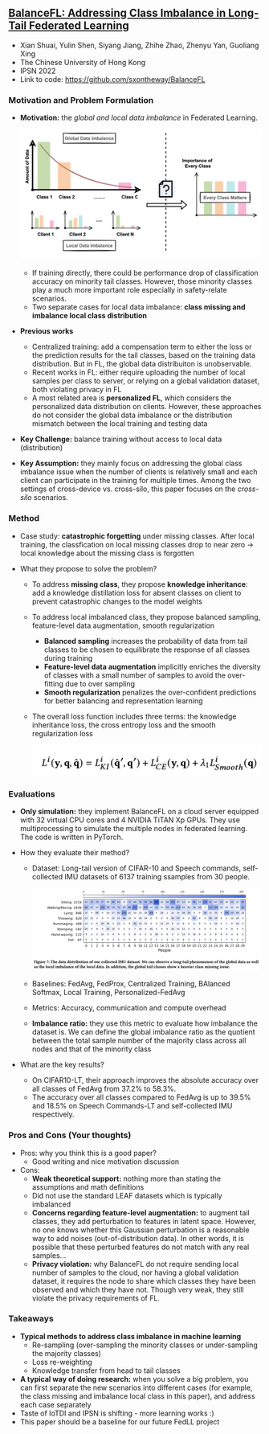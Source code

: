 ## [BalanceFL: Addressing Class Imbalance in Long-Tail Federated Learning](https://conferences.computer.org/cpsiot/pdfs/IPSN2022-6R1M30NXCSXmbVKUqzz1Of/962400a259/962400a259.pdf)

* Xian Shuai, Yulin Shen, Siyang Jiang, Zhihe Zhao, Zhenyu Yan, Guoliang Xing
* The Chinese University of Hong Kong
* IPSN 2022
* Link to code: https://github.com/sxontheway/BalanceFL

### Motivation and Problem Formulation

* **Motivation:** the *global and local data imbalance* in Federated Learning. 

  ![motivation](./motivation.png)

  * If training directly, there could be performance drop of classification accuracy on minority tail classes. However, those minority classes play a much more important role especially in safety-relate scenarios.
  * Two separate cases for local data imbalance: **class missing and imbalance local class distribution**

* **Previous works**
  * Centralized training: add a compensation term to either the loss or the prediction results for the tail classes, based on the training data distribution. But in FL, the global data distribuiton is unobservable.
  * Recent works in FL: either require uploading the number of local samples per class to server, or relying on a global validation dataset, both violating privacy in FL
  * A most related area is **personalized FL**, which considers the personalized data distribution on clients. However, these approaches do not consider the global data imbalance or the distribution mismatch between the local training and testing data

* **Key Challenge:** balance training without access to local data (distribution)

* **Key Assumption:** they mainly focus on addressing the global class imbalance issue when the number of clients is relatively small and each client can participate in the training for multiple times. Among the two settings of cross-device vs. cross-silo, this paper focuses on the *cross-silo* scenarios.

### Method

* Case study: **catastrophic forgetting** under missing classes. After local training, the classfication on local missing classes drop to near zero -> local knowledge about the missing class is forgotten

* What they propose to solve the problem?
  * To address **missing class**, they propose **knowledge inheritance**: add a knowledge distillation loss for absent classes on client to prevent catastrophic changes to the model weights
  
  * To address local imbalanced class, they propose balanced sampling, feature-level data augmentation, smooth regularization
    * **Balanced sampling** increases the probability of data from tail classes to be chosen to equilibrate the response of all classes during training
    * **Feature-level data augmentation** implicitly enriches the diversity of classes with a small number of samples to avoid the over-fitting due to over sampling
    * **Smooth regularization** penalizes the over-confident predictions for better balancing and representation learning
  
  * The overall loss function includes three terms: the knowledge inheritance loss, the cross entropy loss and the smooth regularization loss
  
    ![loss_function](./loss_function.png)


### Evaluations

* **Only simulation:** they implement BalanceFL on a cloud server equipped with 32 virtual CPU cores and 4 NVIDIA TiTAN Xp GPUs. They use multiprocessing to simulate the multiple nodes in federated learning. The code is written in PyTorch.

* How they evaluate their method?
  * Dataset: Long-tail version of CIFAR-10 and Speech commands, self-collected IMU datasets of 6137 training ssamples from 30 people.
  
    ![imu](./imu.png)
  
  * Baselines: FedAvg, FedProx, Centralized Training, BAlanced Softmax, Local Training, Personalized-FedAvg
  
  * Metrics: Accuracy, communication and compute overhead
  
  * **Imbalance ratio:** they use this metric to evaluate how imbalance the dataset is.  We can define the global imbalance ratio as the quotient between the total sample number of the majority class across all nodes and that of the minority class
  
* What are the key results?
  * On CIFAR10-LT, their approach improves the absolute accuracy over all classes of FedAvg from 37.2% to 58.3%.
  * The accuracy over all classes compared to FedAvg is up to 39.5% and 18.5% on Speech Commands-LT and self-collected IMU respectively.


### Pros and Cons (Your thoughts)

* Pros: why you think this is a good paper?
  * Good writing and nice motivation discussion
* Cons:
  * **Weak theoretical support:** nothing more than stating the assumptions and math definitions
  * Did not use the standard LEAF datasets which is typically imbalanced
  * **Concerns regarding feature-level augmentation:** to augment tail classes, they add perturbation to features in latent space. However, no one knows whether this Gaussian perturbation is a reasonable way to add noises (out-of-distribution data). In other words, it is possible that these perturbed features do not match with any real samples...
  * **Privacy violation:** why BalanceFL do not require sending local number of samples to the cloud, nor having a global validation dataset, it requires the node to share which classes they have been observed and which they have not. Though very weak, they still violate the privacy requirements of FL.

### Takeaways

* **Typical methods to address class imbalance in machine learning**
  * Re-sampling (over-sampling the minority classes or under-sampling the majority classes)
  * Loss re-weighting
  * Knowledge transfer from head to tail classes
* **A typical way of doing research:** when you solve a big problem, you can first separate the new scenarios into different cases (for example, the class missing and imbalance local class in this paper), and address each case separately
* Taste of IoTDI and IPSN is shifting - more learning works :)
* This paper should be a baseline for our future FedLL project